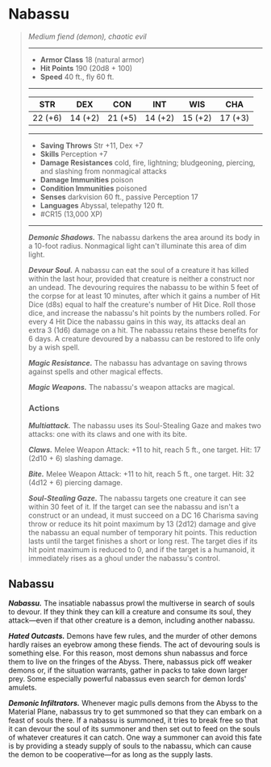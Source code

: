 # Nabassu
>*Medium fiend (demon), chaotic evil*
>___
>- **Armor Class** 18 (natural armor)
>- **Hit Points** 190 (20d8 + 100)
>- **Speed** 40 ft., fly 60 ft.
>___
>|STR|DEX|CON|INT|WIS|CHA|
>|:---:|:---:|:---:|:---:|:---:|:---:|
>|22 (+6)|14 (+2)|21 (+5)|14 (+2)|15 (+2)|17 (+3)|
>___
>- **Saving Throws** Str +11, Dex +7
>- **Skills** Perception +7
>- **Damage Resistances** cold, fire, lightning; bludgeoning, piercing, and slashing from nonmagical attacks
>- **Damage Immunities** poison
>- **Condition Immunities** poisoned
>- **Senses** darkvision 60 ft., passive Perception 17
>- **Languages** Abyssal, telepathy 120 ft.
>- #CR15 (13,000 XP)
>___
>***Demonic Shadows.*** The nabassu darkens the area around its body in a 10-foot radius. Nonmagical light can't illuminate this area of dim light.  
>
>***Devour Soul.*** A nabassu can eat the soul of a creature it has killed within the last hour, provided that creature is neither a construct nor an undead. The devouring requires the nabassu to be within 5 feet of the corpse for at least 10 minutes, after which it gains a number of Hit Dice (d8s) equal to half the creature's number of Hit Dice. Roll those dice, and increase the nabassu's hit points by the numbers rolled. For every 4 Hit Dice the nabassu gains in this way, its attacks deal an extra 3 (1d6) damage on a hit. The nabassu retains these benefits for 6 days. A creature devoured by a nabassu can be restored to life only by a wish spell.  
>
>***Magic Resistance.*** The nabassu has advantage on saving throws against spells and other magical effects.  
>
>***Magic Weapons.*** The nabassu's weapon attacks are magical.  
>
>### Actions
>***Multiattack.*** The nabassu uses its Soul-Stealing Gaze and makes two attacks: one with its claws and one with its bite.  
>
>***Claws.*** Melee Weapon Attack: +11 to hit, reach 5 ft., one target. Hit: 17 (2d10 + 6) slashing damage.  
>
>***Bite.*** Melee Weapon Attack: +11 to hit, reach 5 ft., one target. Hit: 32 (4d12 + 6) piercing damage.  
>
>***Soul-Stealing Gaze.*** The nabassu targets one creature it can see within 30 feet of it. If the target can see the nabassu and isn't a construct or an undead, it must succeed on a DC 16 Charisma saving throw or reduce its hit point maximum by 13 (2d12) damage and give the nabassu an equal number of temporary hit points. This reduction lasts until the target finishes a short or long rest. The target dies if its hit point maximum is reduced to 0, and if the target is a humanoid, it immediately rises as a ghoul under the nabassu's control.

## Nabassu

***Nabassu.*** The insatiable nabassus prowl the multiverse in search of souls to devour. If they think they can kill a creature and consume its soul, they attack—even if that other creature is a demon, including another nabassu.

***Hated Outcasts.*** Demons have few rules, and the murder of other demons hardly raises an eyebrow among these fiends. The act of devouring souls is something else. For this reason, most demons shun nabassus and force them to live on the fringes of the Abyss. There, nabassus pick off weaker demons or, if the situation warrants, gather in packs to take down larger prey. Some especially powerful nabassus even search for demon lords' amulets.

***Demonic Infiltrators.*** Whenever magic pulls demons from the Abyss to the Material Plane, nabassus try to get summoned so that they can embark on a feast of souls there. If a nabassu is summoned, it tries to break free so that it can devour the soul of its summoner and then set out to feed on the souls of whatever creatures it can catch. One way a summoner can avoid this fate is by providing a steady supply of souls to the nabassu, which can cause the demon to be cooperative—for as long as the supply lasts.